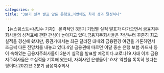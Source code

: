 ```yaml
---
categories: e
title: "3분기 실적 발표 앞둔 은행권…이번에도 최대 성과 달성하나"
---
```

【뉴스퀘스트=김민수 기자】 본격적인 3분기 기업별 실적 발표가 다가오면서 금융지주회사들의 성적표에 관한 관심이 높아지고 있다.금융지주회사들은 작년부터 꾸준히 최고 실적을 경신해 왔지만, 증권가에서는 최근 달라진 대내외 금융환경 여건을 거론하면서 조금씩 다른 전망치를 내놓고 있다.4일 금융권에 따르면 이달 중순 은행·보험·카드사 등이 속해있는 금융지주회사들이 3분기 실적을 발표할 예정이다.코로나19 사태 이후 금융지주회사들은 호실적을 기록해 왔는데, 자회사인 은행들이 ‘효자’ 역할을 톡톡히 했다는 평이다.2022년 2분기 금융지주회사